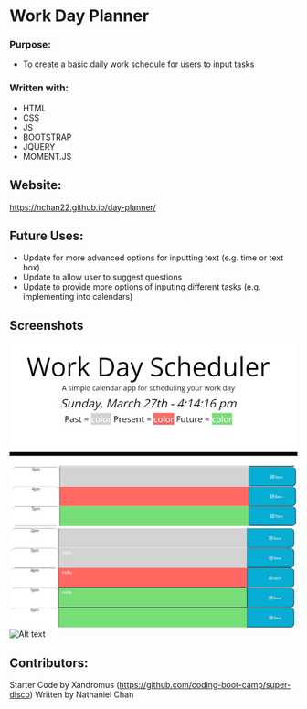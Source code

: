 # Work Day Planner

### Purpose:

* To create a basic daily work schedule for users to input tasks

### Written with:
* HTML
* CSS
* JS
* BOOTSTRAP
* JQUERY
* MOMENT.JS

## Website:
https://nchan22.github.io/day-planner/

## Future Uses:
* Update for more advanced options for inputting text (e.g. time or text box)
* Update to allow user to suggest questions
* Update to provide more options of inputing different tasks (e.g. implementing into calendars)

## Screenshots
![Alt text](screenshots/screenshot1.jpg)
![Alt text](screenshots/screenshot2.jpg)
![Alt text](screenshots/screenshot3.jpg)
![Alt text](screenshots/screenshot4.jpg)

## Contributors:
Starter Code by Xandromus (https://github.com/coding-boot-camp/super-disco)
Written by Nathaniel Chan
